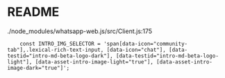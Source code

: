 # README
./node_modules/whatsapp-web.js/src/Client.js:175

        const INTRO_IMG_SELECTOR = 'span[data-icon="community-tab"],.lexical-rich-text-input, [data-icon="chat"], [data-testid="intro-md-beta-logo-dark"], [data-testid="intro-md-beta-logo-light"], [data-asset-intro-image-light="true"], [data-asset-intro-image-dark="true"]';
